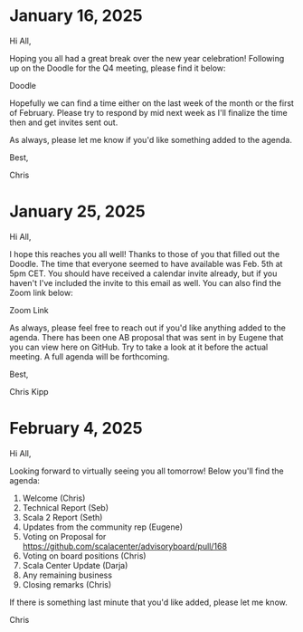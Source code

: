 # January 16, 2025

Hi All,

Hoping you all had a great break over the new year celebration! Following up on
the Doodle for the Q4 meeting, please find it below:

Doodle

Hopefully we can find a time either on the last week of the month or the first
of February. Please try to respond by mid next week as I'll finalize the time
then and get invites sent out.

As always, please let me know if you'd like something added to the agenda.

Best,

Chris

# January 25, 2025

Hi All,

I hope this reaches you all well! Thanks to those of you that filled out the
Doodle. The time that everyone seemed to have available was Feb. 5th at 5pm CET.
You should have received a calendar invite already, but if you haven't I've
included the invite to this email as well. You can also find the Zoom link
below:

Zoom Link

As always, please feel free to reach out if you'd like anything added to the
agenda. There has been one AB proposal that was sent in by Eugene that you can
view here on GitHub. Try to take a look at it before the actual meeting. A full
agenda will be forthcoming.

Best,

Chris Kipp

# February 4, 2025

Hi All,

Looking forward to virtually seeing you all tomorrow! Below you'll find the
agenda:

1. Welcome (Chris)
2. Technical Report (Seb)
3. Scala 2 Report (Seth)
4. Updates from the community rep (Eugene)
5. Voting on Proposal for https://github.com/scalacenter/advisoryboard/pull/168
6. Voting on board positions (Chris)
7. Scala Center Update (Darja)
8. Any remaining business
9. Closing remarks (Chris)

If there is something last minute that you'd like added, please let me know.

Chris
